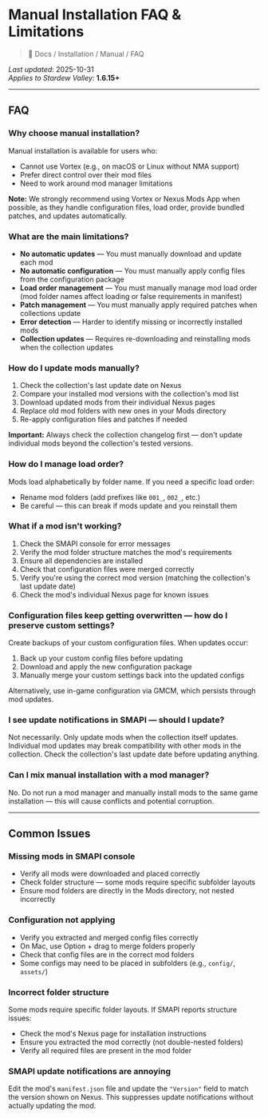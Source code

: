 # Manual Installation FAQ & Limitations

> 📂 Docs / Installation / Manual / FAQ

*Last updated:* 2025-10-31  
*Applies to Stardew Valley:* **1.6.15+**

---

## FAQ

### Why choose manual installation?
Manual installation is available for users who:
- Cannot use Vortex (e.g., on macOS or Linux without NMA support)
- Prefer direct control over their mod files
- Need to work around mod manager limitations

**Note:** We strongly recommend using Vortex or Nexus Mods App when possible, as they handle configuration files, load order, provide bundled patches, and updates automatically.

### What are the main limitations?
- **No automatic updates** — You must manually download and update each mod
- **No automatic configuration** — You must manually apply config files from the configuration package
- **Load order management** — You must manually manage mod load order (mod folder names affect loading or false requirements in manifest)
- **Patch management** — You must manually apply required patches when collections update
- **Error detection** — Harder to identify missing or incorrectly installed mods
- **Collection updates** — Requires re-downloading and reinstalling mods when the collection updates

### How do I update mods manually?
1. Check the collection's last update date on Nexus
2. Compare your installed mod versions with the collection's mod list
3. Download updated mods from their individual Nexus pages
4. Replace old mod folders with new ones in your Mods directory
5. Re-apply configuration files and patches if needed

**Important:** Always check the collection changelog first — don't update individual mods beyond the collection's tested versions.

### How do I manage load order?
Mods load alphabetically by folder name. If you need a specific load order:
- Rename mod folders (add prefixes like `001_`, `002_`, etc.)
- Be careful — this can break if mods update and you reinstall them

### What if a mod isn't working?
1. Check the SMAPI console for error messages
2. Verify the mod folder structure matches the mod's requirements
3. Ensure all dependencies are installed
4. Check that configuration files were merged correctly
5. Verify you're using the correct mod version (matching the collection's last update date)
6. Check the mod's individual Nexus page for known issues

### Configuration files keep getting overwritten — how do I preserve custom settings?
Create backups of your custom configuration files. When updates occur:
1. Back up your custom config files before updating
2. Download and apply the new configuration package
3. Manually merge your custom settings back into the updated configs

Alternatively, use in-game configuration via GMCM, which persists through mod updates.

### I see update notifications in SMAPI — should I update?
Not necessarily. Only update mods when the collection itself updates. Individual mod updates may break compatibility with other mods in the collection. Check the collection's last update date before updating anything.

### Can I mix manual installation with a mod manager?
No. Do not run a mod manager and manually install mods to the same game installation — this will cause conflicts and potential corruption.

---

## Common Issues

### Missing mods in SMAPI console
- Verify all mods were downloaded and placed correctly
- Check folder structure — some mods require specific subfolder layouts
- Ensure mod folders are directly in the Mods directory, not nested incorrectly

### Configuration not applying
- Verify you extracted and merged config files correctly
- On Mac, use Option + drag to merge folders properly
- Check that config files are in the correct mod folders
- Some configs may need to be placed in subfolders (e.g., `config/`, `assets/`)

### Incorrect folder structure
Some mods require specific folder layouts. If SMAPI reports structure issues:
- Check the mod's Nexus page for installation instructions
- Ensure you extracted the mod correctly (not double-nested folders)
- Verify all required files are present in the mod folder

### SMAPI update notifications are annoying
Edit the mod's `manifest.json` file and update the `"Version"` field to match the version shown on Nexus. This suppresses update notifications without actually updating the mod.

